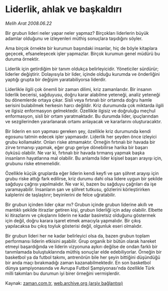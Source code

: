 # Liderlik, ahlak ve başkaldırı

*Melih Arat 2008.06.22*

<tr><td class="metin" colspan="2" style="padding-top: 20px; padding-left: 5px; padding-right: 10px;">Bir grubun lideri neler yapar neler yapmaz? Birçokları liderlerin büyük adamlar olduğunu ve izleyenleri müthiş sonuçlara taşıdığını söyler.</td></tr><tr><td class="metin" colspan="2" style="padding-top: 20px; padding-left: 5px; padding-right: 10px;"><p>Ama birçok örnekte bir kurumun başındaki insanlar, hiç de böyle kitaplara geçecek, efsaneleşecek işler yapmazlar. Birçok kurumun genel müdürü bu duruma örnektir. 
<p> Liderlik için getirdiğim bir tanım oldukça belirleyicidir. Yöneticiler sürdürür; liderler değiştirir. Dolayısıyla bir lider, içinde olduğu kurumda ve önderliğini yaptığı grupta bir değişim yaratabiliyorsa liderdir. 
<p> Liderlikle ilgili çok önemli bir zaman dilimi, kriz zamanlarıdır. Bir insanın liderlik becerisi, sağduyusu, doğru karar alabilme yeteneği, analiz yeteneği bu dönemlerde ortaya çıkar. Sisli veya fırtınalı bir ortamda doğru hamle serisini bulabilmek herkesin harcı değildir. Kriz durumunda çok miktarda ilgili ve ilgisiz enformasyon gelmektedir. Özellikle ilgisiz ve doğruluğu meçhul enformasyon, sisli bir ortam yaratmaktadır. Bu durumda lider, ipuçlarından ve sezgilerinden yararlanarak ortamı anlayacak ve kararlarını oluşturacaktır. 
<p> Bir liderin en son yapması gereken şey, özellikle kriz durumunda kendi egosunu tatmin edecek işler yapmasıdır. Liderlik her şeyden önce izleyici grubu kollamaktır. Onları riske atmamaktır. Örneğin fırtınalı bir havada bir zirve tırmanışı yapmak, eğer grup geriye dönebilirse harika bir başarı öyküsü olabilir. Ne var ki, fırtınalı bir havada tırmanış yapmak başka insanların hayatlarına mal olabilir. Bu anlamda lider kişisel başarı arayışı için, grubunu riske etmemelidir. 
<p> Özellikle küçük gruplarda eğer liderin kendi keyfi ve şan şöhret arayışı için grubu riske attığı fark edilirse, kriz durumu dahi olsa lidere uygun bir şekilde sağduyu çağrısı yapılmalıdır. Ne var ki, bazen bu sağduyu çağrıları da işe yaramayabilir. İnsanların şan ve şöhret tutkusu, gözlerini körleştirirken kalplerini de taşlaştırır; beyinlerini de felce uğratabilir. 
<p> Bir grubun içinden lider çıkar mı? Grubun içinde grubun liderine akıllı ve mantıklı şekilde itirazlar getiren kişi, grubun liderliği için aday olabilir. Elbette ki itirazlarını ve çıkışlarını liderin ne kadar basiretsiz olduğunu göstermek için değil, doğru karara işaret etmek amacıyla yapmalıdır. Bir çıkış yapılacaksa bu çıkış toyluk gösterisi değil, olgunluk eseri olmalıdır. 
<p> Bir grubun lideri her ne kadar belirleyici olsa da, bazen grubun toplam performansı liderin etkisini aşabilir. Grup organik bir bütün olarak hareket etmeyi başardığında ve liderin vizyonuna aykırı değilse de ondan farklı bir tanımlamada buluştuklarında müthiş sonuçlar elde edebiliyorlar. Örneğin bir basketbol ya da futbol takımı, antrenörün bile her şeyin bittiğini düşündüğü bir anda maçı bırakmadığı zaman kazanabilmektedir. En son basketbol dünya şampiyonasında ve Avrupa Futbol Şampiyonası'nda özellikle Türk milli takımları bu durumun iyi birer örneğini vermişlerdir. <br/></p></p></p></p></p></p></p></td></tr>

Kaynak: [zaman.com.tr](http://zaman.com.tr/yazar.do?yazino=705209), [web.archive.org (arşiv bağlantısı)](http://web.archive.org/web/20080828172346/http://www.zaman.com.tr:80/yazar.do?yazino=705209)
